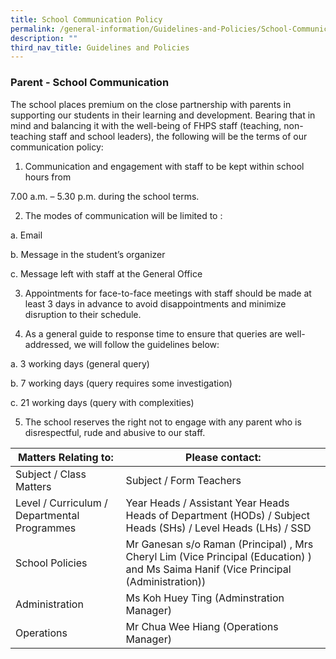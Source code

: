 ```yaml
---
title: School Communication Policy
permalink: /general-information/Guidelines-and-Policies/School-Communication-Policy/
description: ""
third_nav_title: Guidelines and Policies
---
```

### Parent - School Communication

The school places premium on the close partnership with parents in supporting our students in their learning and development. Bearing that in mind and balancing it with the well-being of FHPS staff (teaching, non-teaching staff and school leaders), the following will be the terms of our communication policy:

  

1. Communication and engagement with staff to be kept within school hours from

 7.00 a.m. – 5.30 p.m. during the school terms.

  

2. The modes of communication will be limited to :

 a. Email
 
 b. Message in the student’s organizer
 
 c. Message left with staff at the General Office

  

3. Appointments for face-to-face meetings with staff should be made at least 3 days in advance to avoid disappointments and minimize disruption to their schedule.

  

4. As a general guide to response time to ensure that queries are well-addressed, we will follow the guidelines below:

 a. 3 working days (general query)

 b. 7 working days (query requires some investigation)
 
 c. 21 working days (query with complexities)

  

5. The school reserves the right not to engage with any parent who is disrespectful, rude and abusive to our staff.
				
| Matters Relating to:                         | Please contact:                                                                                                                                                                                                              |
|----------------------------------------------|------------------------------------------------------------------------------------------------------------------------------------------------------------------------------------------------------------------------------|
| Subject / Class Matters                      | Subject / Form Teachers                                                                                                                                                                                                      |
| Level / Curriculum / Departmental Programmes | Year Heads / Assistant Year Heads Heads of Department (HODs) / Subject Heads (SHs) / Level Heads (LHs) / SSD                                                                                                                 |
| School Policies                              |                                           Mr Ganesan s/o Raman (Principal) ,             Mrs Cheryl Lim (Vice Principal (Education) ) and Ms Saima Hanif (Vice Principal (Administration))  |
| Administration                        | Ms Koh Huey Ting (Adminstration Manager)                                                                                                                                                                                                             |
| Operations                           | Mr Chua Wee Hiang (Operations Manager)                                                                                                                                                                                                            |